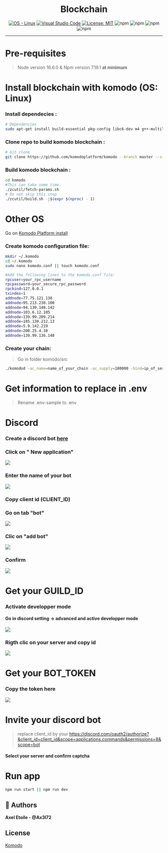 <h1 align="center">Blockchain</h1>

<div align="center">

[![OS - Linux](https://img.shields.io/badge/OS-Linux-blue?logo=linux&logoColor=white&style=plastic)](https://www.linux.org/ "Go to Linux homepage")
[![Visual Studio Code](https://open.vscode.dev/badges/open-in-vscode.svg)](https://open.vscode.dev/Naereen/badges)
[![License: MIT](https://img.shields.io/badge/License-MIT-yellow.svg)](https://opensource.org/licenses/MIT)
![npm](https://img.shields.io/npm/v/npm?color=red&label=npm&logo=npm&logoColor=red&style=social)
![npm](https://img.shields.io/npm/v/node?color=green&label=node&logo=node.js&logoColor=node)
![npm](https://img.shields.io/npm/v/npm?color=yellow&label=javascript&logo=javascript&logoColor=yellow&style=social)
![npm](https://img.shields.io/npm/v/mysql?color=blue&label=mysql&logo=mysql&logoColor=blue&style=social)

</div>


----------------------------------------


# Pre-requisites

> Node version 16.6.0 & Npm version 7.19.1 **at minimum**


# Install blockchain with komodo (OS: Linux)

### Install dependecies :
```bash
# Dependencies
sudo apt-get install build-essential pkg-config libc6-dev m4 g++-multilib autoconf libtool libncurses-dev unzip git python-is-python2 zlib1g-dev wget libcurl4-gnutls-dev bsdmainutils automake curl libsodium-dev
```

### Clone repo to build komodo blockchain :
```bash
# Git clone
git clone https://github.com/komodoplatform/komodo --branch master --single-branch
```

### Build komodo blockchain :
```bash
cd komodo
#This can take some time.
./zcutil/fetch-params.sh
# Do not skip this step 
./zcutil/build.sh -j$(expr $(nproc) - 1)
```
# Other OS
Go on [Komodo Platform install](https://github.com/KomodoPlatform/komodo)

### Create komodo configuration file:
```bash
mkdir ~/.komodo
cd ~/.komodo
sudo nano komodo.conf || touch komodo.conf

#Add the following lines to the komodo.conf file:
rpcuser=your_rpc_username
rpcpassword=your_secure_rpc_password
rpcbind=127.0.0.1
txindex=1
addnode=77.75.121.138
addnode=95.213.238.100
addnode=94.130.148.142
addnode=103.6.12.105
addnode=139.99.209.214
addnode=185.130.212.13
addnode=5.9.142.219
addnode=200.25.4.38
addnode=139.99.136.148
```

### Create your chain:
>Go in folder komodo/src

```bash
./komodod -ac_name=name_of_your_chain -ac_supply=100000 -bind=ip_of_server &
```

# Get information to replace in .env
> Rename .env-sample to .env

# Discord
### Create a discord bot [here](https://discord.com/developers/applications/)

### Click on " New application"
<img src="https://media.discordapp.net/attachments/909830681826295878/948962352802435092/01.png?width=1440&height=466">

### Enter the name of your bot
<img src="https://cdn.discordapp.com/attachments/909830681826295878/948962349950328832/02.png">

### Copy client id (CLIENT_ID)
### Go on tab "bot"
<img src="https://cdn.discordapp.com/attachments/909830681826295878/948962349270827048/03.png">

### Clic on "add bot"
<img src="https://cdn.discordapp.com/attachments/909830681826295878/948962348650090607/04.png">

### Confirm
<img src="https://cdn.discordapp.com/attachments/909830681826295878/948962348310339694/05.png">

# Get your GUILD_ID
### Activate developper mode
#### Go in discord setting -> advanced and active developper mode
<img src="https://media.discordapp.net/attachments/909830681826295878/948962352265560094/001.png?width=682&height=660">

### Rigth clic on your server and copy id
<img src="https://cdn.discordapp.com/attachments/909830681826295878/948962348935307354/003.png">

# Get your BOT_TOKEN
### Copy the token here
<img src="https://media.discordapp.net/attachments/909830681826295878/948962348088045608/06.png?width=1440&height=591">

# Invite your discord bot
> replace client_id by your
https://discord.com/oauth2/authorize?&client_id=client_id&scope=applications.commands&permissions=8&scope=bot
#### Select your server and confirm captcha

# Run app
```bash
npm run start || npm run dev
```
## 👤 Authors 

**Axel Etoile - @Ax3l72**

## License 
[Komodo](https://github.com/KomodoPlatform/komodo/blob/master/COPYING)
